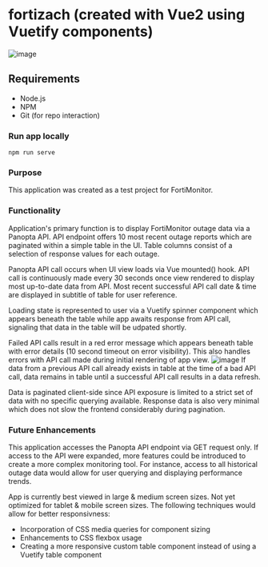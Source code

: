 # fortizach (created with Vue2 using Vuetify components)

![image](https://user-images.githubusercontent.com/70177842/180697969-d77b8cb6-d201-4003-93d6-4117e647850d.png)


## Requirements
- Node.js
- NPM
- Git (for repo interaction)

### Run app locally
```
npm run serve
```

### Purpose
This application was created as a test project for FortiMonitor.

### Functionality
Application's primary function is to display FortiMonitor outage data via a Panopta API. API endpoint offers 10 most recent outage reports which are paginated within a simple table in the UI. Table columns consist of a selection of response values for each outage.

Panopta API call occurs when UI view loads via Vue mounted() hook. API call is continuously made every 30 seconds once view rendered to display most up-to-date data from API. Most recent successful API call date & time are displayed in subtitle of table for user reference.

Loading state is represented to user via a Vuetify spinner component which appears beneath the table while app awaits response from API call, signaling that data in the table will be udpated shortly.

Failed API calls result in a red error message which appears beneath table with error details (10 second timeout on error visibility). This also handles errors with API call made during initial rendering of app view. 
![image](https://user-images.githubusercontent.com/70177842/180698040-c2385236-5e44-4106-80a1-da00bd0bcc55.png)
If data from a previous API call already exists in table at the time of a bad API call, data remains in table until a successful API call results in a data refresh.

Data is paginated client-side since API exposure is limited to a strict set of data with no specific querying available. Response data is also very minimal which does not slow the frontend considerably during pagination.

### Future Enhancements
This application accesses the Panopta API endpoint via GET request only. If access to the API were expanded, more features could be introduced to create a more complex monitoring tool. For instance, access to all historical outage data would allow for user querying and displaying performance trends.

App is currently best viewed in large & medium screen sizes. Not yet optimized for tablet & mobile screen sizes. The following techniques would allow for better responsivness:
- Incorporation of CSS media queries for component sizing
- Enhancements to CSS flexbox usage
- Creating a more responsive custom table component instead of using a Vuetify table component

